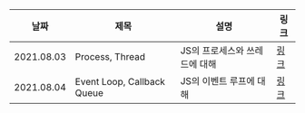 |날짜|제목|설명|링크|
|---|---|---|---|
|2021.08.03|Process, Thread|JS의 프로세스와 쓰레드에 대해|[링크](https://www.notion.so/Process-Thread-f9742d22acde43799a79f5538555d1f5)|
|2021.08.04|Event Loop, Callback Queue |JS의 이벤트 루프에 대해|[링크](https://www.notion.so/Event-Loop-Callback-Queue-e3d9b1ff40fd4a1fbb2a4b9ab518aa5b)|

